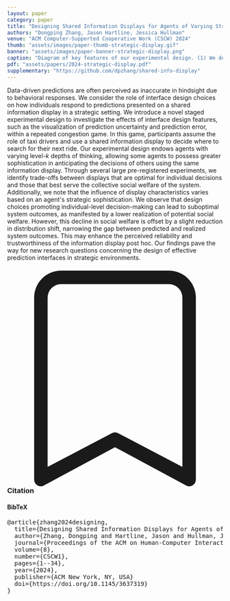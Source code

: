 ```yaml
---
layout: paper
category: paper
title: "Designing Shared Information Displays for Agents of Varying Strategic Sophistication"
authors: "Dongping Zhang, Jason Hartline, Jessica Hullman"
venue: "ACM Computer-Supported Cooperative Work (CSCW) 2024"
thumb: "assets/images/paper-thumb-strategic-display.gif"
banner: "assets/images/paper-banner-strategic-display.png"
caption: "Diagram of key features of our experimental design. (1) We define a pseudo-Poisson distribution using a <math><mi>Poisson</mi><mo>(</mo><mn>1.5</mn><mo>)</mo></math>, which includes <math><mi>L0</mi></math>s&mdash;<math><mi>L2</mi></math>s. (2) We endow level-specific beliefs by normalizing the pseudo-Poisson distribution for <math><mi>L1</mi></math>s and <math><mi>L2</mi></math>s who are our study participants. (3) We conduct a staged data collection: in each trial, participants use an information display to make decisions and then review a level-specific feedback. <math><mi>L1</mi></math>s and <math><mi>L2</mi></math>s complete all trials in the same order, but <math><mi>L1</mi></math>s complete the study before <math><mi>L2</mi></math>s, so that <math><mi>L1</mi></math>s' responses can be used with that of <math><mi>L0</mi></math>s (i.e., the taxi data) to construct a level-specific feedback that aligns with <math><mi>L2</mi></math>s' endowed belief. (4) We calculate the system outcome by combining decisions from <math><mi>L0</mi></math>s (i.e., the taxi data) and <math><mi>L1</mi></math>s&mdash;<math><mi>L2</mi></math>s (i.e., the collected responses) according to the mixture we used to define the level distribution (step 1). (5) We conduct two replications of the experiment by varying trial order and re-define the level mixture of <math><mi>L0</mi></math>s&mdash;<math><mi>L2</mi></math>s using a <math><mi>Poisson</mi><mo>(</mo><mn>3</mn><mo>)</mo></math>."
pdf: "assets/papers/2024-strategic-display.pdf"
supplementary: "https://github.com/dpzhang/shared-info-display"
---
```


<!-- abstract -->

Data-driven predictions are often perceived as inaccurate in hindsight due to behavioral responses. We consider the role of interface design choices on how individuals respond to predictions presented on a shared information display in a strategic setting. We introduce a novel staged experimental design to investigate the effects of interface design features, such as the visualization of prediction uncertainty and prediction error, within a repeated congestion game. In this game, participants assume the role of taxi drivers and use a shared information display to decide where to search for their next ride. Our experimental design endows agents with varying level-<i>k</i> depths of thinking, allowing some agents to possess greater sophistication in anticipating the decisions of others using the same information display. Through several large pre-registered experiments, we identify trade-offs between displays that are optimal for individual decisions and those that best serve the collective social welfare of the system. Additionally, we note that the influence of display characteristics varies based on an agent's strategic sophistication. We observe that design choices promoting individual-level decision-making can lead to suboptimal system outcomes, as manifested by a lower realization of potential social welfare. However, this decline in social welfare is offset by a slight reduction in distribution shift, narrowing the gap between predicted and realized system outcomes. This may enhance the perceived reliability and trustworthiness of the information display post hoc. Our findings pave the way for new research questions concerning the design of effective prediction interfaces in strategic environments.

<h3><svg xmlns="http://www.w3.org/2000/svg" fill="currentColor" class="bi bi-bookmark" viewBox="0 0 16 16">
  <path d="M2 2a2 2 0 0 1 2-2h8a2 2 0 0 1 2 2v13.5a.5.5 0 0 1-.777.416L8 13.101l-5.223 2.815A.5.5 0 0 1 2 15.5V2zm2-1a1 1 0 0 0-1 1v12.566l4.723-2.482a.5.5 0 0 1 .554 0L13 14.566V2a1 1 0 0 0-1-1H4z"/>
</svg> Citation</h3>
<div class="bibtex">
<!-- bibtex -->
<h4>BibTeX</h4>
<pre>
@article{zhang2024designing,
  title={Designing Shared Information Displays for Agents of Varying Strategic Sophistication},
  author={Zhang, Dongping and Hartline, Jason and Hullman, Jessica},
  journal={Proceedings of the ACM on Human-Computer Interaction},
  volume={8},
  number={CSCW1},
  pages={1--34},
  year={2024},
  publisher={ACM New York, NY, USA}
  doi={https://doi.org/10.1145/3637319}
}
</pre>
</div>
